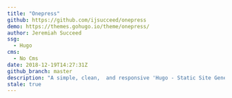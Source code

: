 ```yaml
---
title: "Onepress"
github: https://github.com/ijsucceed/onepress
demo: https://themes.gohugo.io/theme/onepress/
author: Jeremiah Succeed 
ssg:
  - Hugo
cms:
  - No Cms
date: 2018-12-19T14:27:31Z
github_branch: master
description: "A simple, clean,  and responsive 'Hugo - Static Site Generator' theme for bloggers"
stale: true
---
```

